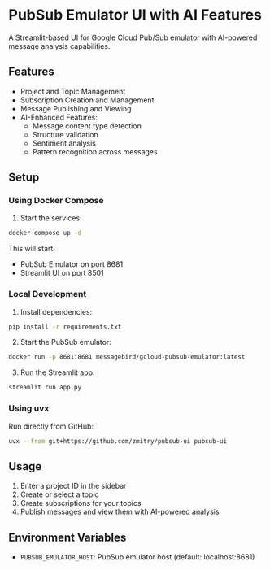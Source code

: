 # PubSub Emulator UI with AI Features

A Streamlit-based UI for Google Cloud Pub/Sub emulator with AI-powered message analysis capabilities.

## Features

- Project and Topic Management
- Subscription Creation and Management
- Message Publishing and Viewing
- AI-Enhanced Features:
  - Message content type detection
  - Structure validation
  - Sentiment analysis
  - Pattern recognition across messages

## Setup

### Using Docker Compose

1. Start the services:
```bash
docker-compose up -d
```

This will start:
- PubSub Emulator on port 8681
- Streamlit UI on port 8501

### Local Development

1. Install dependencies:
```bash
pip install -r requirements.txt
```

2. Start the PubSub emulator:
```bash
docker run -p 8681:8681 messagebird/gcloud-pubsub-emulator:latest
```

3. Run the Streamlit app:
```bash
streamlit run app.py
```

### Using uvx

Run directly from GitHub:
```bash
uvx --from git+https://github.com/zmitry/pubsub-ui pubsub-ui
```

## Usage

1. Enter a project ID in the sidebar
2. Create or select a topic
3. Create subscriptions for your topics
4. Publish messages and view them with AI-powered analysis

## Environment Variables

- `PUBSUB_EMULATOR_HOST`: PubSub emulator host (default: localhost:8681)
